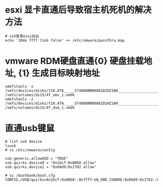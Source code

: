 # esxi 显卡直通后导致宿主机死机的解决方法
```shell
# ssh登录esxi后台
echo '10de ffff link false' >> /etc/vmware/passthru.map
```

# vmware RDM硬盘直通{0} 硬盘挂载地址, {1} 生成目标映射地址
```shell
vmkfstools -z /vmfs/devices/disks/t10.ATA_____ST4000NM000A2D2HZ100_________________________________WS213MF7 /vmfs/volumes/ds15/4T_omv_1.vmdk
vmkfstools -z /vmfs/devices/disks/t10.ATA_____ST4000NM000A2D2HZ100_________________________________WS21R4S8 /vmfs/volumes/ds15/4T_dsm_1.vmdk
```

# 直通usb键鼠
```shell
# list usb device
lsusb
# vi /etc/vmware/config

usb.generic.allowHID = "TRUE"
usb.quirks.device0 = "0x1bcf:0x08b8 allow"
usb.quirks.device1 = "0x04d9:0x1702 allow"

# vi /bootbank/boot.cfg
CONFIG./USB/quirks=0x1bcf:0x08b8::0xffff:UQ_KBD_IGNORE:0x04d9:0x1702::0xffff:UQ_KBD_IGNORE
```